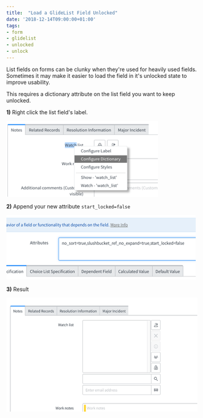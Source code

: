 ```yaml
---
title:  "Load a GlideList Field Unlocked"
date: '2018-12-14T09:00:00+01:00'
tags:
- form
- glidelist
- unlocked
- unlock
---
```


List fields on forms can be clunky when they're used for heavily used fields. Sometimes it may make it easier to load the field in it's unlocked state to improve usability.

<!--break-->

This requires a dictionary attribute on the list field you want to keep unlocked.

**1)** Right click the list field's label.

<img src="/assets/images/start_locked_1.png" style="width:400px;height:200px;" />


**2)** Append your new attribute `start_locked=false`

<img src="/assets/images/start_locked_2.png" style="width:500px;height:170px;" />


**3)** Result

<img src="/assets/images/start_locked_3.png" style="width:519px;height:300px;" />
